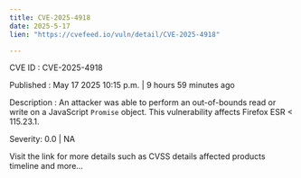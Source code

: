 ```yaml
---
title: CVE-2025-4918
date: 2025-5-17
lien: "https://cvefeed.io/vuln/detail/CVE-2025-4918"

---
```


CVE ID : CVE-2025-4918

Published :  May 17
2025
10:15 p.m. | 9 hours
59 minutes ago

Description : An attacker was able to perform an out-of-bounds read or write on a JavaScript `Promise` object. This vulnerability affects Firefox ESR < 115.23.1.

Severity: 0.0 | NA

Visit the link for more details
such as CVSS details
affected products
timeline
and more...
